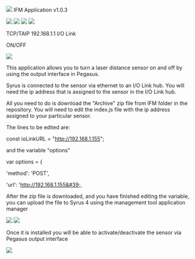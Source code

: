 ![](RackMultipart20210406-4-1rrszkp_html_aa3527b0fdbb384c.png) IFM Application v1.0.3

![](RackMultipart20210406-4-1rrszkp_html_d07c502b5a40b254.gif) ![](RackMultipart20210406-4-1rrszkp_html_2bc99914d6fe1953.gif) ![](RackMultipart20210406-4-1rrszkp_html_42850ec391a248b2.png) ![](RackMultipart20210406-4-1rrszkp_html_27f09f368d7a6938.jpg)

TCP/TAIP 192.168.1.1 I/O Link

ON/OFF

![](RackMultipart20210406-4-1rrszkp_html_db326ebf1afc1b6a.png)

This application allows you to turn a laser distance sensor on and off by using the output interface in Pegasus.

Syrus is connected to the sensor via ethernet to an I/O Link hub. You will need the ip address that is assigned to the sensor in the I/O Link hub.

All you need to do is download the &quot;Archive&quot; zip file from IFM folder in the repository. You will need to edit the index.js file with the ip address assigned to your particular sensor.

The lines to be edited are:

const ioLinkURL = &quot;http://192.168.1.155&quot;;

and the variable &quot;options&quot;

var options = {

&#39;method&#39;: &#39;POST&#39;,

&#39;url&#39;: &#39;http://192.168.1.155&#39;,

After the zip file is downloaded, and you have finished editing the variable, you can upload the file to Syrus 4 using the management tool application manager

![](RackMultipart20210406-4-1rrszkp_html_c2aac49c074389aa.png) ![](RackMultipart20210406-4-1rrszkp_html_d7be73512e3918f1.png)

Once it is installed you will be able to activate/deactivate the sensor via Pegasus output interface

![](RackMultipart20210406-4-1rrszkp_html_a2fe004ce14e922c.png)
